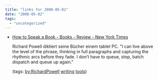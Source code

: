 ```yaml
---
title: "links for 2008-05-01"
date: "2008-05-02"
tags: 
  - "uncategorized"
---
```


- [How to Speak a Book - Books - Review - New York Times](http://www.nytimes.com/2007/01/07/books/review/Powers2.t.html?pagewanted=1&_r=1&ref=books)
    
    Richard Powell diktiert seine Bücher einem tablet PC. "I can live above the level of the phrase, thinking in full paragraphs and capturing the rhythmic arcs before they fade. I don’t have to queue, stop, batch dispatch and queue up again."
    
    (tags: [by:RichardPowell](http://del.icio.us/heinzwittenbrink/by:RichardPowell) [writing](http://del.icio.us/heinzwittenbrink/writing) [tools](http://del.icio.us/heinzwittenbrink/tools))
